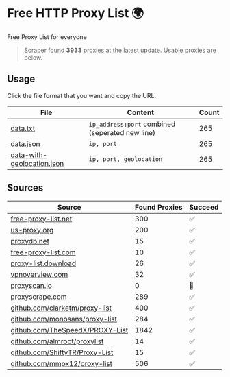 
# Free HTTP Proxy List 🌍

Free Proxy List for everyone

> Scraper found **3933** proxies at the latest update. Usable proxies are below.

## Usage

Click the file format that you want and copy the URL.


|File|Content|Count|
|----|-------|-----|
|[data.txt](https://raw.githubusercontent.com/yemixzy/proxy-list/main/proxy-list/data.txt)|`ip_address:port` combined (seperated new line)|265|
|[data.json](https://raw.githubusercontent.com/yemixzy/proxy-list/main/proxy-list/data.json)|`ip, port`|265|
|[data-with-geolocation.json](https://raw.githubusercontent.com/yemixzy/proxy-list/main/proxy-list/data-with-geolocation.json)|`ip, port, geolocation`|265|

## Sources

|Source|Found Proxies|Succeed|
|------|-------------|-------|
|[free-proxy-list.net](https://free-proxy-list.net)|300|✅|
|[us-proxy.org](https://www.us-proxy.org)|200|✅|
|[proxydb.net](http://proxydb.net)|15|✅|
|[free-proxy-list.com](https://free-proxy-list.com/?page=&port=&type%5B%5D=http&type%5B%5D=https&up_time=0&search=Search)|10|✅|
|[proxy-list.download](https://www.proxy-list.download/HTTP)|26|✅|
|[vpnoverview.com](https://vpnoverview.com/privacy/anonymous-browsing/free-proxy-servers)|32|✅|
|[proxyscan.io](https://www.proxyscan.io)|0|🚫|
|[proxyscrape.com](https://api.proxyscrape.com/v2/?request=displayproxies&protocol=http&timeout=10000&country=all&ssl=all&anonymity=all)|289|✅|
|[github.com/clarketm/proxy-list](https://raw.githubusercontent.com/clarketm/proxy-list/master/proxy-list-raw.txt)|400|✅|
|[github.com/monosans/proxy-list](https://raw.githubusercontent.com/monosans/proxy-list/main/proxies/http.txt)|284|✅|
|[github.com/TheSpeedX/PROXY-List](https://raw.githubusercontent.com/TheSpeedX/PROXY-List/master/http.txt)|1842|✅|
|[github.com/almroot/proxylist](https://raw.githubusercontent.com/almroot/proxylist/master/list.txt)|14|✅|
|[github.com/ShiftyTR/Proxy-List](https://raw.githubusercontent.com/ShiftyTR/Proxy-List/master/http.txt)|15|✅|
|[github.com/mmpx12/proxy-list](https://raw.githubusercontent.com/mmpx12/proxy-list/master/http.txt)|506|✅|


